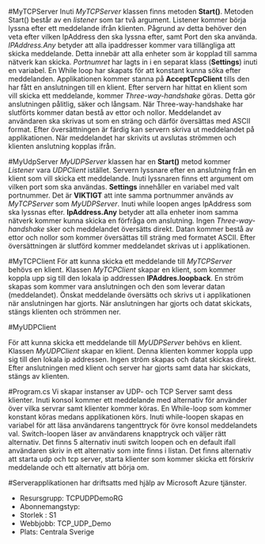﻿#MyTCPServer
Inuti  *MyTCPServer* klassen finns metoden **Start()**. Metoden Start() består av en *listener* som tar två argument.
Listener kommer börja lyssna efter ett meddelande ifrån klienten. Pågrund av detta behöver den veta efter vilken IpAddress den ska lyssna efter, samt Port den ska använda.
*IPAddress.Any* betyder att alla ipaddresser kommer vara tillängliga att skicka meddelande. Detta innebär att alla enheter som är kopplad till samma nätverk kan skicka.
*Portnumret* har lagts in i en separat klass (**Settings**) inuti en variabel.
En While loop har skapats för att konstant kunna söka efter meddelanden. Applikationen kommer stanna på **AcceptTcpClient** tills den har fått en anslutningen till en klient.
Efter servern har hittat en klient som vill skicka ett meddelande, kommer *Three-way-handshake* göras. Detta gör anslutningen pålitlig, säker och långsam.
När Three-way-handshake har slutförts kommer datan bestå av ettor och nollor. Meddelandet av användaren ska skrivas ut som en sträng och därför översättas med ASCII format.
Efter översättningen är färdig kan servern skriva ut meddelandet på applikationen.
När meddelandet har skrivits ut avslutas strömmen och klienten anslutning kopplas ifrån.

#MyUdpServer
*MyUDPServer* klassen har en **Start()** metod kommer *Listener* vara *UDPClient* istället. 
Servern lyssnare efter en anslutning från en klient som vill skicka ett meddelande. 
Inuti lyssnaren finns ett argument om vilken port som ska användas. **Settings** innehåller en variabel med valt portnummer.
Det är **VIKTIGT** att inte samma portnummer används av *MyTCPServer* som *MyUDPServer*.
Inuti while loopen anges IpAddress som ska lyssnas efter. **IpAddress.Any** betyder att alla enheter inom samma nätverk kommer kunna skicka en förfråga om anslutning.
Ingen *Three-way-handshake* sker och meddelandet översätts direkt. 
Datan kommer bestå av ettor och nollor som kommer översättas till sträng med formatet ASCII.
Efter översättningen är slutförd kommer meddelandet skrivas ut i applikationen.

#MyTCPClient
För att kunna skicka ett meddelande till *MyTCPServer* behövs en klient. Klassen *MyTCPClient* skapar en klient,
som kommer koppla upp sig till den lokala ip addressen **IPAddres.loopback**.
En ström skapas som kommer vara anslutningen och den som leverar datan (meddelandet).
Önskat meddelande översätts och skrivs ut i applikationen när anslutningen har gjorts.
När anslutningen har gjorts och datat skickats, stängs klienten och strömmen ner.

#MyUDPClient

För att kunna skicka ett meddelande till *MyUDPServer* behövs en klient. Klassen *MyUDPClient* skapar en klient.
Denna klienten kommer koppla upp sig till den lokala ip addressen. Ingen ström skapas och datat skickas direkt.
Efter anslutningen med klient och server har gjorts samt data har skickats, stängs av klienten.

#Program.cs
Vi skapar instanser av UDP- och TCP Server samt dess klienter.
Inuti konsol kommer ett meddelande med alternativ för använder över vilka servrar samt klienter kommer köras.
En While-loop som kommer konstant köras medans applikationen körs.
Inuti while-loopen skapas en variabel för att läsa användarens tangenttryck för övre konsol meddelandets val.
Switch-loopen läser av användarens knapptryck och väljer rätt alternativ.
Det finns 5 alternativ inuti switch loopen och en default ifall användaren skriv in ett alternativ som inte finns i listan.
Det finns alternativ att starta udp och tcp server, starta klienter som kommer skicka ett förskriv meddelande och ett alternativ att börja om.


#Serverapplikationen har driftsatts med hjälp av Microsoft Azure tjänster.
- Resursgrupp: TCPUDPDemoRG
- Abonnemangstyp: 
- Storlek : S1
- Webbjobb: TCP_UDP_Demo
- Plats: Centrala Sverige